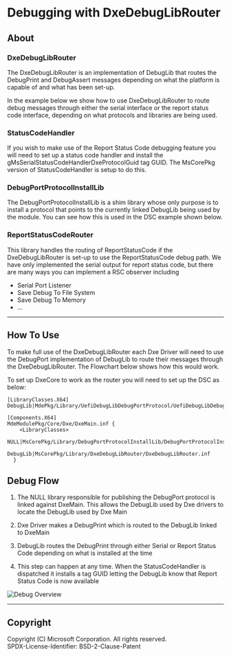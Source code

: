 # Debugging with DxeDebugLibRouter

## About

### DxeDebugLibRouter

The DxeDebugLibRouter is an implementation of DebugLib that routes the DebugPrint and
DebugAssert messages depending on what the platform is capable of and what has been set-up.

In the example below we show how to use DxeDebugLibRouter to route debug messages through either
the serial interface or the report status code interface, depending on what protocols and
libraries are being used.

### StatusCodeHandler

If you wish to make use of the Report Status Code debugging feature you will need to set up a
status code handler and install the gMsSerialStatusCodeHandlerDxeProtocolGuid tag GUID.
The MsCorePkg version of StatusCodeHandler is setup to do this.

### DebugPortProtocolInstallLib

The DebugPortProtocolInstallLib is a shim library whose only purpose is to install a protocol
that points to the currently linked DebugLib being used by the module.
You can see how this is used in the DSC example shown below.

### ReportStatusCodeRouter

This library handles the routing of ReportStatusCode if the DxeDebugLibRouter is set-up to use
the ReportStatusCode debug path.
We have only implemented the serial output for report status code, but there are many ways you
can implement a RSC observer including

* Serial Port Listener
* Save Debug To File System
* Save Debug To Memory
* ...

---

## How To Use

To make full use of the DxeDebugLibRouter each Dxe Driver will need to use the DebugPort
implementation of DebugLib to route their messages through the DxeDebugLibRouter.
The Flowchart below shows how this would work.

To set up DxeCore to work as the router you will need to set up the DSC as below:

```inf
[LibraryClasses.X64]
DebugLib|MdePkg/Library/UefiDebugLibDebugPortProtocol/UefiDebugLibDebugPortProtocol.inf

[Components.X64]
MdeModulePkg/Core/Dxe/DxeMain.inf {
    <LibraryClasses>
      NULL|MsCorePkg/Library/DebugPortProtocolInstallLib/DebugPortProtocolInstallLib.inf
      DebugLib|MsCorePkg/Library/DxeDebugLibRouter/DxeDebugLibRouter.inf
  }
```

## Debug Flow

1. The NULL library responsible for publishing the DebugPort protocol is linked against DxeMain.
   This allows the DebugLib used by Dxe drivers to locate the DebugLib used by Dxe Main

2. Dxe Driver makes a DebugPrint which is routed to the DebugLib linked to DxeMain

3. DebugLib routes the DebugPrint through either Serial or Report Status Code depending on what
   is installed at the time

4. This step can happen at any time. When the StatusCodeHandler is dispatched it installs a tag
   GUID letting the DebugLib know that Report Status Code is now available

![Debug Overview](DebugOverview_mu.png)

---

## Copyright

Copyright (C) Microsoft Corporation. All rights reserved.  
SPDX-License-Identifier: BSD-2-Clause-Patent
